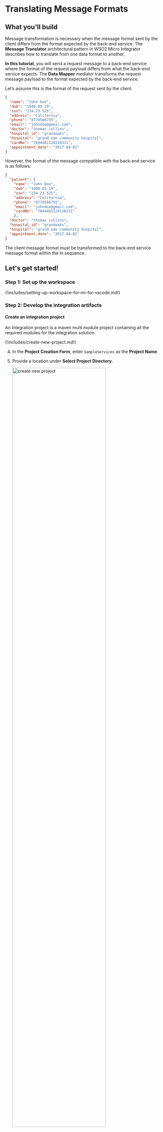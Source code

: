 # Translating Message Formats

## What you'll build

Message transformation is necessary when the message format sent by the client differs from the format expected by the back-end service. The **Message Translator** architectural pattern in WSO2 Micro Integrator describes how to translate from one data format to another.

**In this tutorial**, you will send a request message to a back-end service where the format of the request payload differs from what the back-end service expects. The **Data Mapper** mediator transforms the request message payload to the format expected by the back-end service.

Let’s assume this is the format of the request sent by the client:

```json
{
  "name": "John Doe",
  "dob": "1940-03-19",
  "ssn": "234-23-525",
  "address": "California",
  "phone": "8770586755",
  "email": "johndoe@gmail.com",
  "doctor": "thomas collins",
  "hospital_id": "grandoaks",
  "hospital": "grand oak community hospital",
  "cardNo": "7844481124110331",
  "appointment_date": "2017-04-02"
}
```

However, the format of the message compatible with the back-end service is as follows:

```json
{
  "patient": {
    "name": "John Doe",
    "dob": "1990-03-19",
    "ssn": "234-23-525",
    "address": "California",
    "phone": "8770586755",
    "email": "johndoe@gmail.com",
    "cardNo": "7844481124110331"
    },
  "doctor": "thomas collins",
  "hospital_id": "grandoaks",
  "hospital": "grand oak community hospital",
  "appointment_date": "2017-04-02"
}
```

The client message format must be transformed to the back-end service message format within the In sequence.

## Let's get started!

### Step 1: Set up the workspace

{!includes/setting-up-workspace-for-mi-for-vscode.md!}

### Step 2: Develop the integration artifacts

#### Create an integration project

An Integration project is a maven multi module project containing all the required modules for the integration solution.

{!includes/create-new-project.md!}

4. In the **Project Creation Form**, enter `SampleServices` as the **Project Name**.

5. Provide a location under **Select Project Directory**.

    <a href="{{base_path}}/assets/img/learn/tutorials/transforming-message-content/create-new-project.png"><img src="{{base_path}}/assets/img/learn/tutorials/transforming-message-content/create-new-project.png" alt="create new project" width="80%"></a>

6. Click **Create**.

Now let's start designing the integration by adding the necessary artifacts.

#### Create new endpoint

An Endpoint artifact is required to expose the URL that connects to the back-end service.

1. Navigate to the **MI Project Explorer** > **Endpoints**.

    <a href="{{base_path}}/assets/img/develop/create-artifacts/create-endpoint/create-new-endpoint.png"><img src="{{base_path}}/assets/img/develop/create-artifacts/create-endpoint/create-new-endpoint.png" alt="create new endpoint" width="30%"></a>

2. Hover over **Endpoints** and click the **+** icon that appears.

    <a href="{{base_path}}/assets/img/learn/tutorials/add-endpoint.png"><img src="{{base_path}}/assets/img/learn/tutorials/add-endpoint.png" alt="Add endpoint" width="30%"></a>

3. Next, select **HTTP Endpoint** type from the **Create Endpoint Artifact** interface.

    <a href="{{base_path}}/assets/img/develop/mi-for-vscode/qsg/create-http-endpoint.png"><img src="{{base_path}}/assets/img/develop/mi-for-vscode/qsg/create-http-endpoint.png" alt="Create HTTP Endpoint" width="60%"></a>

4. In the **HTTP Endpoint Form** that appears, specify the following values to create the new endpoint. 

    <table>
      <thead>
        <tr>
            <th>Property</th>
            <th>Value</th>
            <th>Description</th>
        </tr>
      </thead>
      <tbody>
        <tr>
            <td>Endpoint Name </td>
            <td><code>HospitalServicesEP</code></td>
            <td>
                This is a single endpoint configured to forward requests to the relevant hospital by reading the hospital specified in the request payload.
            </td>
        </tr>
        <tr>
            <td>URI Template</td>
            <td>
                <code>http://localhost:9090/{uri.var.hospital}/categories/{uri.var.category}/reserve</code>
            </td>
            <td>
                The template for the request URL expected by the back-end service. The following two variables will be replaced by the corresponding values in the request message:
                <ul>
                  <li>{uri.var.hospital}</li>
                  <li>{uri.var.category}</li>
                </ul>
            </td>
        </tr>
        <tr>
            <td>Method</td>
            <td>
                <code>POST</code>
            </td>
            <td>
                Endpoint HTTP REST Method.
            </td>
        </tr>
      </tbody>
    </table>

    <a href="{{base_path}}/assets/img/learn/tutorials/transforming-message-content/endpoint-artifact.png"><img src="{{base_path}}/assets/img/learn/tutorials/transforming-message-content/endpoint-artifact.png" alt="endpoint artifact" width="80%"></a>

5.  Click **Create**.

#### Create a REST API

1. Go to **MI Project Explorer** > **APIs**.

    <a href="{{base_path}}/assets/img/develop/create-artifacts/create-rest-api/create-rest-api.png"><img src="{{base_path}}/assets/img/develop/create-artifacts/create-rest-api/create-rest-api.png" alt="create new api" width="30%"></a>

2. Hover over **APIs** and click the **+** icon that appears to open the **API Form**.

    <a href="{{base_path}}/assets/img/learn/tutorials/add-api.png"><img src="{{base_path}}/assets/img/learn/tutorials/add-api.png" alt="add API" width="30%"></a>

3. Enter the details given below to create a new REST API.

    <table>
      <tr>
        <th>Property</th>
        <th>Value</th>
        <th>Description</th>
      </tr>
      <tr>
        <td>Name</td>
        <td><code>HealthcareAPI</code></td>
        <td>
          The name of the REST API.
        </td>
      </tr>
      <tr>
        <td>Context</td>
        <td><code>/healthcare </code></td>
        <td>
          Here you are anchoring the API in the <code>/healthcare </code> context. This will become part of the name of the generated URL used by the client when sending requests to the Healthcare service. For example, setting the context to /healthcare means that the API will only handle HTTP requests where the URL path starts with <code>http://host:port/healthcare<code>.
        </td>
      </tr>
    <table>

    <a href="{{base_path}}/assets/img/learn/tutorials/transforming-message-content/synapse-api-artifact.png"><img src="{{base_path}}/assets/img/learn/tutorials/transforming-message-content/synapse-api-artifact.png" alt="synapse API artifact" width="80%"></a>      

4.  Click **Create**. This will open the **Service Designer** interface.

    You can now start configuring the API resource.

5. Click on the `GET` API resource under **Available resources** on the **Service Designer**.

    You will now see the graphical view of the `HealthcareAPI` with its default API Resource.

6. Click the **Edit** icon to edit the API resource.

    <a href="{{base_path}}/assets/img/learn/tutorials/transforming-message-content/edit-icon.png"><img src="{{base_path}}/assets/img/learn/tutorials/transforming-message-content/edit-icon.png" alt="edit icon" width="80%"></a>

7. Specify values for the required resource properties:

    <table>
      <tr>
        <th>Property</th>
        <th>Description</th>
      </tr>
      <tr>
        <td>URI-Template</td>
        <td>
          <code>/categories/{category}/reserve</code></br> This defines the request URL format. In this case, the full request URL format is <code>http://host:port/categories/{category}/reserve</code> where <code>{category}</code> is a variable.
        </td>
      </tr>
      <tr>
        <td>Url Style</td>
        <td>
          <code>URI_TEMPLATE</code>
        </td>
      </tr>
      <tr>
        <td>Methods</td>
        <td>
          <code>POST</code> <br> This defines that the API resource only handles requests where the HTTP method is POST.
        </td>
      </tr>
    </table>

    <a href="{{base_path}}/assets/img/learn/tutorials/transforming-message-content/edit-api-resource.png"><img src="{{base_path}}/assets/img/learn/tutorials/transforming-message-content/edit-api-resource.png" alt="edit API resource" width="40%"></a>

8. Click **Update**.


#### Create the mediation logic

Let's configure the API resource with the data transformation logic.

1. To get started, click on the **+** icon to add the first mediator to the sequence.

    <a href="{{base_path}}/assets/img/learn/tutorials/transforming-message-content/add-property.png"><img src="{{base_path}}/assets/img/learn/tutorials/transforming-message-content/add-property.png" alt="add property" width="80%"></a>

2. Select **Property** mediator.

    <a href="{{base_path}}/assets/img/learn/tutorials/transforming-message-content/property-mediator.png"><img src="{{base_path}}/assets/img/learn/tutorials/transforming-message-content/property-mediator.png" alt="property mediator" width="30%"></a>

    !!! Info
        This is used to extract the hospital name from the request payload. 

3.  Once you select the Property mediator, the **Property** panel will be opened. Fill in the information in the table below:

    <table>
    <thead>
      <tr>
        <th>Property</th>
        <th>Value</th>
        <th>Description</th>
      </tr>
      </thead>
      <tbody>
      <tr>
        <td>Property Name</td>
        <td><code>uri.var.hospital</code></td>
        <td>The name that will be used to refer this property's values.</td>
      </tr>
      <tr>
        <td>Property Action</td>
        <td><code>set</code></td>
        <td>The property action.</td>
      </tr>
      <tr>
        <td>Property Data Type</td>
        <td><code>STRING</code></td>
        <td>The property action.</td>
      </tr>
      <tr>
        <td>Property Scope</td>
        <td><code>default</code></td>
        <td>The scope of the property.</td>
      </tr>
      <tr>
        <td>Value (Expression)</td>
        <td><code>json-eval(&#36;.hospital_id)</code></td>
        <td>
          <div class="content-wrapper">
            <p>Follow the steps given below to specify the expression value:</p>
          <ol>
              <li>
                Click the <strong>Ex</strong> button before the <b>Value</b> field. This specifies the value type as <i>expression</i>.
              </li>
              <li>
                Enter <code>json-eval($.hospital_id)</code> as the expression value.
              </li>
          </ol>
              <b>Note</b>:
              This is the JSONPath expression that will extract the hospital from the request payload.
          </div>
        </td>
      </tr>
      </tbody>
    </table>

4.  Click **Submit** to save the Property mediator configuration.

5.  Click on the **+** icon under **Property** mediator. Add a **Data Mapper** mediator just after the Property mediator in the In Sequence of the API resource.

    <a href="{{base_path}}/assets/img/learn/tutorials/transforming-message-content/add-data-mapper.png"><img src="{{base_path}}/assets/img/learn/tutorials/transforming-message-content/add-data-mapper.png" alt="add data mapper" width="30%"></a>

6.  Once you select the **Data Mapper** mediator, the **Property** panel will be opened. Select **New Mapping** and Fill name as <code>RequestMapping</code>. Click **Create Mapping**. You can view the data mapping editor.  

    <a href="{{base_path}}/assets/img/learn/tutorials/transforming-message-content/data-mapper-canvas.png"><img src="{{base_path}}/assets/img/learn/tutorials/transforming-message-content/data-mapper-canvas.png" alt="data mapper canvas" width="80%"></a>

7.  Click **+** on **Import Input Schema**. Then, click **Import from JSON**. Copy the following sample content of the request message sent to the API resource and click **Save**.

    ```json
    { "name": "John Doe",
      "dob": "1990-03-19",
      "ssn": "234-23-525",
      "address": "California",
      "phone": "8770586755",
      "email": "johndoe@gmail.com",
      "doctor": "thomas collins",
      "hospital_id": "grandoaks",
      "hospital": "grand oak community hospital",
      "cardNo": "7844481124110331",
      "appointment_date": "2025-04-02"
    }
    ```

8.  Click **+** on **Import Output Schema**. Then, click **Import from JSON**. Copy the following sample content of the request message expected by the back-end service and click **Save**.

    ```json
    {
      "patient": {
        "name": "John Doe",
        "dob": "1990-03-19",
        "ssn": "234-23-525",
        "address": "California",
        "phone": "8770586755",
        "email": "johndoe@gmail.com"
      },
      "doctor": "thomas collins",
      "hospital_id": "grandoaks",
      "hospital": "grand oak community hospital",
      "appointment_date": "2025-04-02"
    }
    ```

9. Now, you can draw the mapping by clicking the values in the **Input** box to the relevant values in the **Output** box.  

    The completed mapping will look as follows:

    <img src="{{base_path}}/assets/img/learn/tutorials/transforming-message-content/mapping-data-input-output.png">

10. Save and close the configuration. Go back to **HealthcareAPI** resource.

11.  Open API resource. Add a **Call mediator** next to the Data mapper from the **Mediators** palette and select the `HospitalServicesEP` endpoint from the dropdown list. Click **Submit**.

      <img src="{{base_path}}/assets/img/learn/tutorials/transforming-message-content/add-call-mediator-for-transformation.png">

12. Add a **Respond mediator** next to the **Call mediator** to return the response from the health care service back to the client. Click **Submit**.

      <img src="{{base_path}}/assets/img/learn/tutorials/transforming-message-content/add-respond-mediator-for-transformation.png">
    
18. Save the REST API configuration.

You have successfully created all the artifacts required for this use case.

### Step 3: Build and run the artifacts

{!includes/build-and-run-artifacts.md!}

### Step 4: Test the use case

Let's test the use case by sending a simple client request that invokes the service.

#### Start the back-end service

1. Download the JAR file of the back-end service from [here](https://github.com/wso2-docs/WSO2_EI/blob/master/Back-End-Service/Hospital-Service-JDK11-2.0.0.jar).
2. Open a terminal, navigate to the location where you have saved the back-end service.
3. Execute the following command to start the service:

    ```bash
    java -jar Hospital-Service-JDK11-2.0.0.jar
    ```

#### Send the client request

Let's send a request to the API resource to make a reservation. You can use Postman or any other <b>HTTP Client</b>:

1. Open the Postman application. If you do not have the application, download it from here : [Postman](https://www.postman.com/downloads/)

2. Add the request information as shown below and click the <b>Send</b> button.
    
    <table>
        <tr>
            <th>Method</th>
            <td>
               <code>POST</code> 
            </td>
        </tr>
        <tr>
            <th>Headers</th>
            <td>
              <code>Content-Type=application/json</code>
            </td>
        </tr>
        <tr>
            <th>URL</th>
            <td><code>http://localhost:8290/healthcare/categories/surgery/reserve</code></br></br>
              <ul>
                <li>
                  The URI-Template format that is used in this URL was defined when creating the API resource:
          <code>http://host:port/categories/{category}/reserve</code>.
                </li>
              </ul>
            </td>
        </tr>
        <tr>
            <th>Body</th>
            <td>
            <div>
              <code>
                {
                  "name": "John Doe",
                  "dob": "1990-03-19",
                  "ssn": "234-23-525",
                  "address": "California",
                  "phone": "8770586755",
                  "email": "johndoe@gmail.com",
                  "doctor": "thomas collins",
                  "hospital_id": "grandoaks",
                  "hospital": "grand oak community hospital",
                  "cardNo": "7844481124110331",
                  "appointment_date": "2025-04-02"
                }
              </code>
            </div></br>
            <ul>
              <li>
                This JSON payload contains details of the appointment reservation, which includes patient details, doctor, hospital, and date of appointment.
              </li>
            </ul>
        </tr>
     </table>

     <br/><br/>
     <video src="{{base_path}}/assets/vids/surgery-reserve.webm" width="720" height="480" controls></video>
     <br/><br/>
     
If you want to send the client request from your terminal:

1. Install and set up [cURL](https://curl.haxx.se/) as your REST client.
2. Create a JSON file named `request.json` with the following request payload.
    ```json
    {
      "name": "John Doe",
      "dob": "1990-03-19",
      "ssn": "234-23-525",
      "address": "California",
      "phone": "8770586755",
      "email": "johndoe@gmail.com",
      "doctor": "thomas collins",
      "hospital_id": "grandoaks",
      "hospital": "grand oak community hospital",
      "cardNo": "7844481124110331",
      "appointment_date": "2025-04-02"
    }
    ```
3. Open a terminal and navigate to the directory where you have saved the `request.json` file.
4. Execute the following command.
    ```json
    curl -v -X POST --data @request.json http://localhost:8290/healthcare/categories/surgery/reserve --header "Content-Type:application/json"
    ```
    
#### Analyze the response

You will see the following response received by your <b>HTTP Client</b>:

```json
{
    "appointmentNumber": 5,
    "doctor": {
        "name": "thomas collins",
        "hospital": "grand oak community hospital",
        "category": "surgery",
        "availability": "9.00 a.m - 11.00 a.m",
        "fee": 7000.0
    },
    "patient": {
        "name": "John Doe",
        "dob": "1990-03-19",
        "ssn": "234-23-525",
        "address": "California",
        "phone": "8770586755",
        "email": "johndoe@gmail.com"
    },
    "fee": 7000.0,
    "confirmed": false
}
```

You have now explored how the Micro Integrator can receive a message in one format and transform it into the format expected by the back-end service using the Data Mapper mediator.
